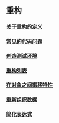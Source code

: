 ## 重构 


####  [关于重构的定义](https://github.com/ylzyqt/reading-integration/tree/master/reconsitution/src/main/resources/define.md)

####  [常见的代码问题](https://github.com/ylzyqt/reading-integration/tree/master/reconsitution/src/main/resources/problem.md)

####  [创造测试环境](https://github.com/ylzyqt/reading-integration/tree/master/reconsitution/src/main/resources/test.md)

####  [重构列表](https://github.com/ylzyqt/reading-integration/tree/master/reconsitution/src/main/resources/list.md)

####  [在对象之间搬移特性](https://github.com/ylzyqt/reading-integration/tree/master/reconsitution/src/main/resources/object.md)

####  [重新组织数据](https://github.com/ylzyqt/reading-integration/tree/master/reconsitution/src/main/resources/data.md)

####  [简化表达式](https://github.com/ylzyqt/reading-integration/tree/master/reconsitution/src/main/resources/method.md)
